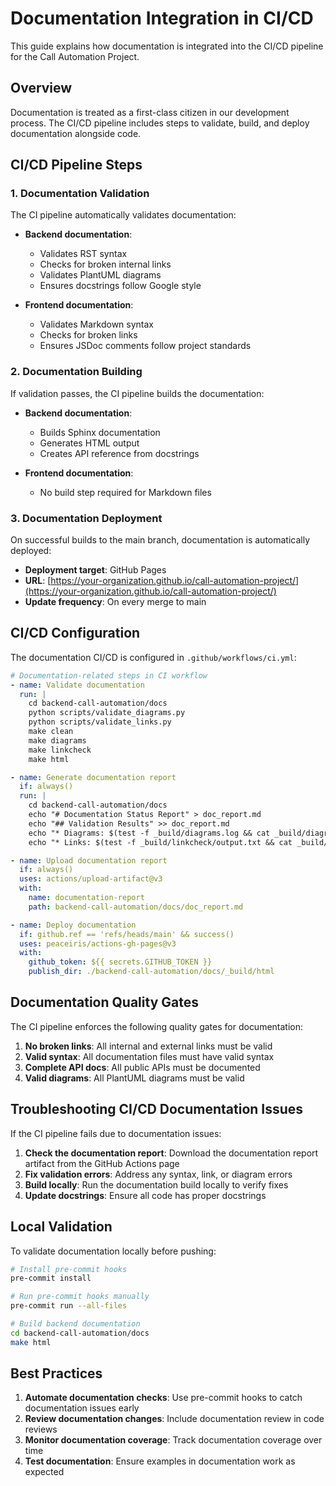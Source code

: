 # Documentation Integration in CI/CD

This guide explains how documentation is integrated into the CI/CD pipeline for the Call Automation Project.

## Overview

Documentation is treated as a first-class citizen in our development process. The CI/CD pipeline includes steps to validate, build, and deploy documentation alongside code.

## CI/CD Pipeline Steps

### 1. Documentation Validation

The CI pipeline automatically validates documentation:

- **Backend documentation**:
  - Validates RST syntax
  - Checks for broken internal links
  - Validates PlantUML diagrams
  - Ensures docstrings follow Google style

- **Frontend documentation**:
  - Validates Markdown syntax
  - Checks for broken links
  - Ensures JSDoc comments follow project standards

### 2. Documentation Building

If validation passes, the CI pipeline builds the documentation:

- **Backend documentation**:
  - Builds Sphinx documentation
  - Generates HTML output
  - Creates API reference from docstrings

- **Frontend documentation**:
  - No build step required for Markdown files

### 3. Documentation Deployment

On successful builds to the main branch, documentation is automatically deployed:

- **Deployment target**: GitHub Pages
- **URL**: [https://your-organization.github.io/call-automation-project/](https://your-organization.github.io/call-automation-project/)
- **Update frequency**: On every merge to main

## CI/CD Configuration

The documentation CI/CD is configured in `.github/workflows/ci.yml`:

```yaml
# Documentation-related steps in CI workflow
- name: Validate documentation
  run: |
    cd backend-call-automation/docs
    python scripts/validate_diagrams.py
    python scripts/validate_links.py
    make clean
    make diagrams
    make linkcheck
    make html

- name: Generate documentation report
  if: always()
  run: |
    cd backend-call-automation/docs
    echo "# Documentation Status Report" > doc_report.md
    echo "## Validation Results" >> doc_report.md
    echo "* Diagrams: $(test -f _build/diagrams.log && cat _build/diagrams.log || echo 'OK')" >> doc_report.md
    echo "* Links: $(test -f _build/linkcheck/output.txt && cat _build/linkcheck/output.txt || echo 'OK')" >> doc_report.md

- name: Upload documentation report
  if: always()
  uses: actions/upload-artifact@v3
  with:
    name: documentation-report
    path: backend-call-automation/docs/doc_report.md

- name: Deploy documentation
  if: github.ref == 'refs/heads/main' && success()
  uses: peaceiris/actions-gh-pages@v3
  with:
    github_token: ${{ secrets.GITHUB_TOKEN }}
    publish_dir: ./backend-call-automation/docs/_build/html
```

## Documentation Quality Gates

The CI pipeline enforces the following quality gates for documentation:

1. **No broken links**: All internal and external links must be valid
2. **Valid syntax**: All documentation files must have valid syntax
3. **Complete API docs**: All public APIs must be documented
4. **Valid diagrams**: All PlantUML diagrams must be valid

## Troubleshooting CI/CD Documentation Issues

If the CI pipeline fails due to documentation issues:

1. **Check the documentation report**: Download the documentation report artifact from the GitHub Actions page
2. **Fix validation errors**: Address any syntax, link, or diagram errors
3. **Build locally**: Run the documentation build locally to verify fixes
4. **Update docstrings**: Ensure all code has proper docstrings

## Local Validation

To validate documentation locally before pushing:

```bash
# Install pre-commit hooks
pre-commit install

# Run pre-commit hooks manually
pre-commit run --all-files

# Build backend documentation
cd backend-call-automation/docs
make html
```

## Best Practices

1. **Automate documentation checks**: Use pre-commit hooks to catch documentation issues early
2. **Review documentation changes**: Include documentation review in code reviews
3. **Monitor documentation coverage**: Track documentation coverage over time
4. **Test documentation**: Ensure examples in documentation work as expected
